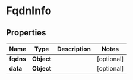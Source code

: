

# FqdnInfo


## Properties

Name | Type | Description | Notes
------------ | ------------- | ------------- | -------------
**fqdns** | **Object** |  |  [optional]
**data** | **Object** |  |  [optional]



